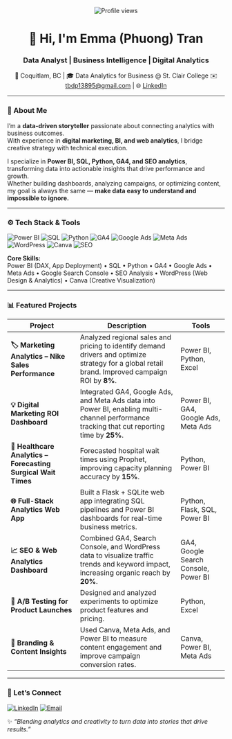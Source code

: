 <p align="center">
  <img src="https://komarev.com/ghpvc/?username=tbdp138&label=Profile%20views&color=0e75b6&style=flat" alt="Profile views"/>
</p>

<h1 align="center">👋 Hi, I'm Emma (Phuong) Tran</h1>
<h3 align="center">Data Analyst | Business Intelligence | Digital Analytics</h3>

<p align="center">
📍 Coquitlam, BC | 🎓 Data Analytics for Business @ St. Clair College  
✉️ <a href="mailto:tbdp13895@gmail.com">tbdp13895@gmail.com</a> | 🌐 <a href="https://www.linkedin.com/in/tbdp138/">LinkedIn</a>
</p>

---

### 🧠 About Me
I’m a **data-driven storyteller** passionate about connecting analytics with business outcomes.  
With experience in **digital marketing, BI, and web analytics**, I bridge creative strategy with technical execution.  

I specialize in **Power BI, SQL, Python, GA4, and SEO analytics**, transforming data into actionable insights that drive performance and growth.  
Whether building dashboards, analyzing campaigns, or optimizing content, my goal is always the same — **make data easy to understand and impossible to ignore.**

---

### ⚙️ Tech Stack & Tools
<p align="left">
  <img src="https://img.shields.io/badge/Power%20BI-F2C811?style=for-the-badge&logo=Power%20BI&logoColor=black" alt="Power BI"/>
  <img src="https://img.shields.io/badge/SQL-025E8C?style=for-the-badge&logo=postgresql&logoColor=white" alt="SQL"/>
  <img src="https://img.shields.io/badge/Python-3776AB?style=for-the-badge&logo=python&logoColor=white" alt="Python"/>
  <img src="https://img.shields.io/badge/Google%20Analytics%204-4285F4?style=for-the-badge&logo=google-analytics&logoColor=white" alt="GA4"/>
  <img src="https://img.shields.io/badge/Google%20Ads-4285F4?style=for-the-badge&logo=google-ads&logoColor=white" alt="Google Ads"/>
  <img src="https://img.shields.io/badge/Meta%20Ads-1877F2?style=for-the-badge&logo=meta&logoColor=white" alt="Meta Ads"/>
  <img src="https://img.shields.io/badge/WordPress-21759B?style=for-the-badge&logo=wordpress&logoColor=white" alt="WordPress"/>
  <img src="https://img.shields.io/badge/Canva-00C4CC?style=for-the-badge&logo=canva&logoColor=white" alt="Canva"/>
  <img src="https://img.shields.io/badge/SEO-34A853?style=for-the-badge&logo=google-search-console&logoColor=white" alt="SEO"/>
</p>

**Core Skills:**  
Power BI (DAX, App Deployment) • SQL • Python • GA4 • Google Ads • Meta Ads • Google Search Console • SEO Analysis • WordPress (Web Design & Analytics) • Canva (Creative Visualization)

---

### 📊 Featured Projects

| Project | Description | Tools |
|----------|--------------|-------|
| **🏷 Marketing Analytics – Nike Sales Performance** | Analyzed regional sales and pricing to identify demand drivers and optimize strategy for a global retail brand. Improved campaign ROI by **8%**. | Power BI, Python, Excel |
| **💡 Digital Marketing ROI Dashboard** | Integrated GA4, Google Ads, and Meta Ads data into Power BI, enabling multi-channel performance tracking that cut reporting time by **25%**. | Power BI, GA4, Google Ads, Meta Ads |
| **🏥 Healthcare Analytics – Forecasting Surgical Wait Times** | Forecasted hospital wait times using Prophet, improving capacity planning accuracy by **15%**. | Python, Power BI |
| **🌐 Full-Stack Analytics Web App** | Built a Flask + SQLite web app integrating SQL pipelines and Power BI dashboards for real-time business metrics. | Python, Flask, SQL, Power BI |
| **📈 SEO & Web Analytics Dashboard** | Combined GA4, Search Console, and WordPress data to visualize traffic trends and keyword impact, increasing organic reach by **20%**. | GA4, Google Search Console, Power BI |
| **🧠 A/B Testing for Product Launches** | Designed and analyzed experiments to optimize product features and pricing. | Python, Excel |
| **🎨 Branding & Content Insights** | Used Canva, Meta Ads, and Power BI to measure content engagement and improve campaign conversion rates. | Canva, Power BI, Meta Ads |

---
### 💬 Let’s Connect
<p align="left">
  <a href="https://www.linkedin.com/in/tbdp138/" target="_blank"><img src="https://img.shields.io/badge/LinkedIn-0077B5?style=for-the-badge&logo=linkedin&logoColor=white" alt="LinkedIn"/></a>
  <a href="mailto:tbdp13895@gmail.com"><img src="https://img.shields.io/badge/Email-D14836?style=for-the-badge&logo=gmail&logoColor=white" alt="Email"/></a>
</p>

✨ *“Blending analytics and creativity to turn data into stories that drive results.”*
